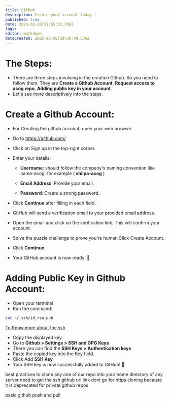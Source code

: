```yaml
---
title: Github
description: Create your account today !
published: true
date: 2025-02-26T11:55:33.798Z
tags: 
editor: markdown
dateCreated: 2025-02-26T10:50:40.536Z
---
```


# The Steps:
* There are three steps involving in the creation Github. So you need to follow them. They are **Create a Github Account**, **Request access to acog repo**, **Adding public key in your account**.
* Let's see more descriptively into the steps.
# Create a Github Account:
* For Creating the github account, open your web browser.
* Go to https://github.com/
* Click on Sign up in the top-right corner.
* Enter your details:

    * **Username**: should follow the company's naming convention like name-acog. for example ( **shilpa-acog** )

    * **Email Address**: Provide your email.

    * **Password**: Create a strong password.
* Click **Continue** after filling in each field.
* GitHub will send a verification email to your provided email address.
* Open the email and click on the verification link. This will confirm your account.
* Solve the puzzle challenge to prove you're human.Click Create Account.
* Click **Continue**.
* Your GitHub account is now ready! 🎉

# Adding Public Key in Github Account:
* Open your terminal 
* Run the command:
```sh
cat ~/.ssh/id_rsa.pub
```
<a href="/IT-HOME/SSH"> To Know more about the ssh </a>
* Copy the displayed key.
* Go to **Github > Settings > SSH and GPG Keys** 
* There you can find the **SSH Keys > Authentication keys**
* Paste the copied key into the Key field.
* Click Add **SSH Key**
* Your SSH key is now successfully added to GitHub! 🔑

best practices
to clone any one of our repo into your home directory of any server need to get the ssh github url link
dont go for https cloning because it is deprecated for private github repos 

basic github push and pull


